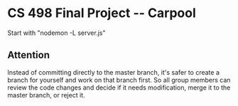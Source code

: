 # CS 498 Final Project -- Carpool

Start with "nodemon -L server.js"

## Attention
Instead of committing directly to the master branch, it's safer to create a branch for yourself and work on that branch first. So all group members can review the code changes and decide if it needs modification, merge it to the master branch, or reject it.
